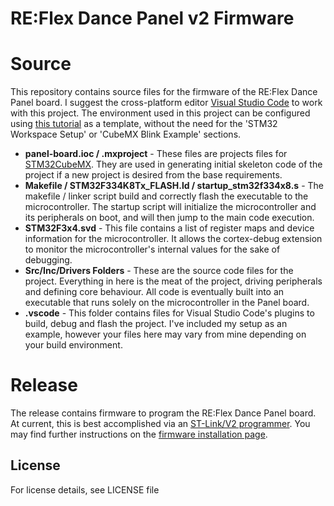 # RE:Flex Dance Panel v2 Firmware

# Source

This repository contains source files for the firmware of the RE:Flex Dance Panel board. I suggest the cross-platform editor [Visual Studio Code](https://code.visualstudio.com/) to work with this project. The environment used in this project can be configured using [this tutorial](https://hbfsrobotics.com/blog/configuring-vs-code-arm-development-stm32cubemx) as a template, without the need for the 'STM32 Workspace Setup' or 'CubeMX Blink Example' sections.

- **panel-board.ioc / .mxproject** - These files are projects files for [STM32CubeMX](https://www.st.com/en/development-tools/stm32cubemx.html). They are used in generating initial skeleton code of the project if a new project is desired from the base requirements.
- **Makefile / STM32F334K8Tx_FLASH.ld / startup_stm32f334x8.s** - The makefile / linker script build and correctly flash the executable to the microcontroller. The startup script will initialize the microcontroller and its peripherals on boot, and will then jump to the main code execution.
- **STM32F3x4.svd** - This file contains a list of register maps and device information for the microcontroller. It allows the cortex-debug extension to monitor the microcontroller's internal values for the sake of debugging.
- **Src/Inc/Drivers Folders** - These are the source code files for the project. Everything in here is the meat of the project, driving peripherals and defining core behaviour. All code is eventually built into an executable that runs solely on the microcontroller in the Panel board.
- **.vscode** - This folder contains files for Visual Studio Code's plugins to build, debug and flash the project. I've included my setup as an example, however your files here may vary from mine depending on your build environment.

# Release

The release contains firmware to program the RE:Flex Dance Panel board. At current, this is best accomplished via an [ST-Link/V2 programmer](https://www.st.com/en/development-tools/st-link-v2.html). You may find further instructions on the [firmware installation page](https://reflex.dance/firmware-installation).

## License

For license details, see LICENSE file